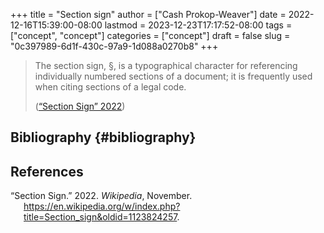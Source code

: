 +++
title = "Section sign"
author = ["Cash Prokop-Weaver"]
date = 2022-12-16T15:39:00-08:00
lastmod = 2023-12-23T17:17:52-08:00
tags = ["concept", "concept"]
categories = ["concept"]
draft = false
slug = "0c397989-6d1f-430c-97a9-1d088a0270b8"
+++

> The section sign, §, is a typographical character for referencing individually numbered sections of a document; it is frequently used when citing sections of a legal code.
>
> (<a href="#citeproc_bib_item_1">“Section Sign” 2022</a>)


## Bibliography {#bibliography}

## References

<style>.csl-entry{text-indent: -1.5em; margin-left: 1.5em;}</style><div class="csl-bib-body">
  <div class="csl-entry"><a id="citeproc_bib_item_1"></a>“Section Sign.” 2022. <i>Wikipedia</i>, November. <a href="https://en.wikipedia.org/w/index.php?title=Section_sign&oldid=1123824257">https://en.wikipedia.org/w/index.php?title=Section_sign&#38;oldid=1123824257</a>.</div>
</div>
